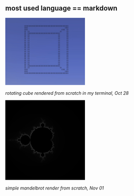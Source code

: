 ## most used language == markdown

<img src="./cube.gif" width="50%">

*rotating cube rendered from scratch in my terminal, Oct 28*

<img src="./brot-2048-256.png" width="50%">

*simple mandelbrot render from scratch, Nov 01*
